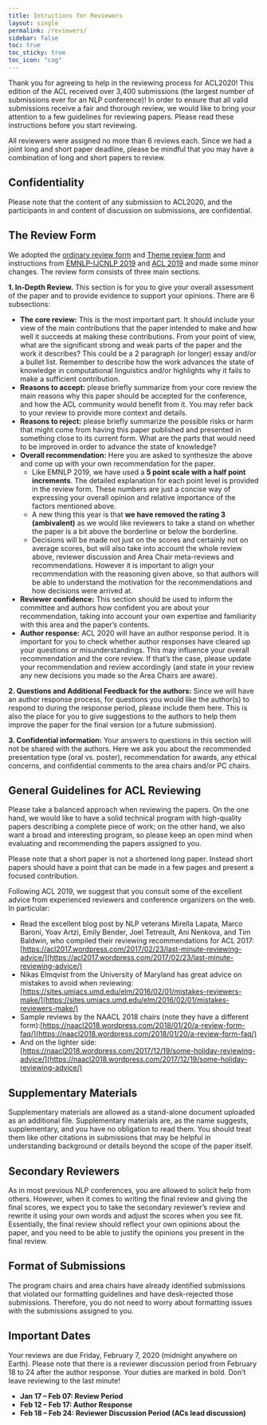 ```yaml
---
title: Intructions for Reviewers
layout: single
permalink: /reviewers/
sidebar: false
toc: true
toc_sticky: true
toc_icon: "cog"
---
```


Thank you for agreeing to help in the reviewing process for ACL2020!  This edition of the ACL received over 3,400 submissions (the largest number of submissions ever for an NLP conference)! In order to ensure that all valid submissions receive a fair and thorough review, we would like to bring your attention to a few guidelines for reviewing papers. Please read these instructions before you start reviewing. 

All reviewers were assigned no more than 6 reviews each.  Since we had a joint long and short paper deadline, please be mindful that you may have a combination of long and short papers to review.

## Confidentiality

Please note that the content of any submission to ACL2020, and the participants in and content of discussion on submissions, are confidential.

## The Review Form

We adopted the [ordinary review form](/docs/ACL_2020_Submission_Form.pdf) and [Theme review form](/docs/ACL20-ThemeReviewForm.pdf) and instructions from [EMNLP-IJCNLP 2019](https://www.emnlp-ijcnlp2019.org/calls/reviewing) and [ACL 2019](http://www.acl2019.org/EN/instructions-for-reviewers.xhtml) and made some minor changes. The review form consists of three main sections. 

<b>1. In-Depth Review.</b> This section is for you to give your overall assessment of the paper and to provide evidence to support your opinions. There are 6 subsections:
   - <b>The core review:</b> This is the most important part. It should include your view of the main contributions that the paper intended to make and how well it succeeds at making these contributions. From your point of view, what are the significant strong and weak parts of the paper and the work it describes? This could be a 2 paragraph (or longer) essay and/or a bullet list. Remember to describe how the work advances the state of knowledge in computational linguistics and/or highlights why it fails to make a sufficient contribution.
   - <b>Reasons to accept:</b> please briefly summarize from your core review the main reasons why this paper should be accepted for the conference, and how the ACL community would benefit from it. You may refer back to your review to provide more context and details.
   - <b>Reasons to reject:</b> please briefly summarize the possible risks or harm that might come from having this paper published and presented in something close to its current form. What are the parts that would need to be improved in order to advance the state of knowledge?
   - <b>Overall recommendation:</b> Here you are asked to synthesize the above and come up with your own recommendation for the paper.  
        - Like EMNLP 2019, we have used a <b>5 point scale with a half point increments</b>. The detailed explanation for each point level is provided in the review form. These numbers are just a concise way of expressing your overall opinion and relative importance of the factors mentioned above. 
        - A new thing this year is that <b>we have removed the rating 3 (ambivalent)</b> as we would like reviewers to take a stand on whether the paper is a bit above the borderline or below the borderline. 
        - Decisions will be made not just on the scores and certainly not on average scores, but will also take into account the whole review above, reviewer discussion and Area Chair meta-reviews and recommendations. However it is important to align your recommendation with the reasoning given above, so that authors will be able to understand the motivation for the recommendations and how decisions were arrived at. 
   - <b>Reviewer confidence:</b> This section should be used to inform the committee and authors how confident you are about your recommendation, taking into account your own expertise and familiarity with this area and the paper’s contents.
   - <b>Author response:</b> ACL 2020 will have an author response period. It is important for you to check whether author responses have cleared up your questions or misunderstandings. This may influence your overall recommendation and the core review. If that’s the case, please update your recommendation and review accordingly (and state in your review any new decisions you made so the Area Chairs are aware). 

<b>2. Questions and Additional Feedback for the authors:</b> Since we will have an author response process, for questions you would like the author(s) to respond to during the response period, please include them here. This is also the place for you to give suggestions to the authors to help them improve the paper for the final version (or a future submission).

<b>3. Confidential information:</b> Your answers to questions in this section will not be shared with the authors. Here we ask you about the recommended presentation type (oral vs. poster), recommendation for awards, any ethical concerns, and confidential comments to the area chairs and/or PC chairs.

## General Guidelines for ACL Reviewing

Please take a balanced approach when reviewing the papers. On the one hand, we would like to have a solid technical program with high-quality papers describing a complete piece of work; on the other hand, we also want a broad and interesting program, so please keep an open mind when evaluating and recommending the papers assigned to you. 

Please note that a short paper is not a shortened long paper. Instead short papers should have a point that can be made in a few pages and present a focused contribution. 

Following ACL 2019, we suggest that you consult some of the excellent advice from experienced reviewers and conference organizers on the web. In particular:
- Read the excellent blog post by NLP veterans Mirella Lapata, Marco Baroni, Yoav Artzi, Emily Bender, Joel Tetreault, Ani Nenkova, and Tim Baldwin, who compiled their reviewing recommendations for ACL 2017: [https://acl2017.wordpress.com/2017/02/23/last-minute-reviewing-advice/](https://acl2017.wordpress.com/2017/02/23/last-minute-reviewing-advice/)
- Nikas Elmqvist from the University of Maryland has great advice on mistakes to avoid when reviewing: [https://sites.umiacs.umd.edu/elm/2016/02/01/mistakes-reviewers-make/](https://sites.umiacs.umd.edu/elm/2016/02/01/mistakes-reviewers-make/)
- Sample reviews by the NAACL 2018 chairs (note they have a different form):[https://naacl2018.wordpress.com/2018/01/20/a-review-form-faq/](https://naacl2018.wordpress.com/2018/01/20/a-review-form-faq/)
- And on the lighter side: [https://naacl2018.wordpress.com/2017/12/19/some-holiday-reviewing-advice/](https://naacl2018.wordpress.com/2017/12/19/some-holiday-reviewing-advice/)

## Supplementary Materials

Supplementary materials are allowed as a stand-alone document uploaded as an additional file. Supplementary materials are, as the name suggests, supplementary, and you have no obligation to read them. You should treat them like other citations in submissions that may be helpful in understanding background or details beyond the scope of the paper itself.

## Secondary Reviewers

As in most previous NLP conferences, you are allowed to solicit help from others. However, when it comes to writing the final review and giving the final scores, we expect you to take the secondary reviewer’s review and rewrite it using your own words and adjust the scores when you see fit. Essentially, the final review should reflect your own opinions about the paper, and you need to be able to justify the opinions you present in the final review.

## Format of Submissions

The program chairs and area chairs have already identified submissions that violated our formatting guidelines and have desk-rejected those submissions. Therefore, you do not need to worry about formatting issues with the submissions assigned to you.

## Important Dates

Your reviews are due Friday, February 7, 2020 (midnight anywhere on Earth).   Please note that there is a reviewer discussion period from February 18 to 24 after the author response.  Your duties are marked in bold.  Don’t leave reviewing to the last minute!

- <b>Jan 17 &ndash; Feb 07: Review Period</b>
- <b>Feb 12 &ndash; Feb 17: Author Response</b>
- <b>Feb 18 &ndash; Feb 24: Reviewer Discussion Period (ACs lead discussion)</b>


